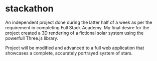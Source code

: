 # stackathon

An independent project done during the latter half of a week as per the requirement in completing Full Stack Academy.
My final desire for the project created a 3D rendering of a fictional solar system using the powerfull Three.js library.

Project will be modified and advanced to a full web application that showcases a complete, accurately portrayed system of stars.
